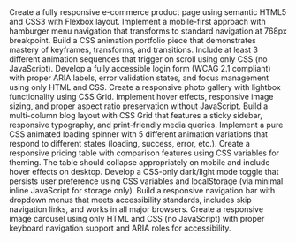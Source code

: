 ##

Create a fully responsive e-commerce product page using semantic HTML5 and CSS3 with Flexbox layout. Implement a mobile-first approach with hamburger menu navigation that transforms to standard navigation at 768px breakpoint.
Build a CSS animation portfolio piece that demonstrates mastery of keyframes, transforms, and transitions. Include at least 3 different animation sequences that trigger on scroll using only CSS (no JavaScript).
Develop a fully accessible login form (WCAG 2.1 compliant) with proper ARIA labels, error validation states, and focus management using only HTML and CSS.
Create a responsive photo gallery with lightbox functionality using CSS Grid. Implement hover effects, responsive image sizing, and proper aspect ratio preservation without JavaScript.
Build a multi-column blog layout with CSS Grid that features a sticky sidebar, responsive typography, and print-friendly media queries.
Implement a pure CSS animated loading spinner with 5 different animation variations that respond to different states (loading, success, error, etc.).
Create a responsive pricing table with comparison features using CSS variables for theming. The table should collapse appropriately on mobile and include hover effects on desktop.
Develop a CSS-only dark/light mode toggle that persists user preference using CSS variables and localStorage (via minimal inline JavaScript for storage only).
Build a responsive navigation bar with dropdown menus that meets accessibility standards, includes skip navigation links, and works in all major browsers.
Create a responsive image carousel using only HTML and CSS (no JavaScript) with proper keyboard navigation support and ARIA roles for accessibility.

##